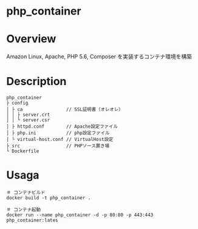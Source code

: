 # php_container

# Overview

Amazon Linux, Apache, PHP 5.6, Composer を実装するコンテナ環境を構築

# Description

```
php_container
├ config
│ ├ ca                // SSL証明書（オレオレ）
│ │ ├ server.crt
│ │ └ server.csr
│ ├ httpd.conf        // Apache設定ファイル
│ ├ php.ini           // php設定ファイル
│ └ virtual-host.conf // VirtualHost設定
├ src                 // PHPソース置き場
└ Dockerfile
```

# Usaga

```
＃ コンテナビルド
docker build -t php_container .

＃ コンテナ起動
docker run --name php_container -d -p 80:80 -p 443:443 php_container:lates
```

